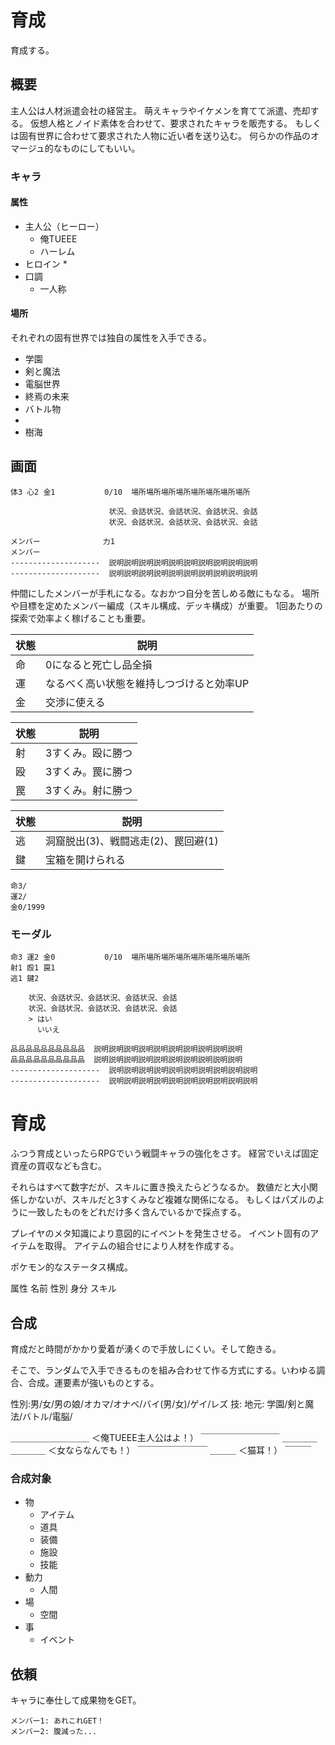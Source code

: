 # 育成

育成する。

## 概要

主人公は人材派遣会社の経営主。
萌えキャラやイケメンを育てて派遣、売却する。
仮想人格とノイド素体を合わせて、要求されたキャラを販売する。
もしくは固有世界に合わせて要求された人物に近い者を送り込む。
何らかの作品のオマージュ的なものにしてもいい。

### キャラ

#### 属性

* 主人公（ヒーロー）
    * 俺TUEEE
    * ハーレム
* ヒロイン
    * 
* 口調
    * 一人称

#### 場所

それぞれの固有世界では独自の属性を入手できる。

* 学園
* 剣と魔法
* 電脳世界
* 終焉の未来
* バトル物
* 
* 樹海

## 画面

```
体3 心2 金1           0/10  場所場所場所場所場所場所場所場所

                      状況、会話状況、会話状況、会話状況、会話
                      状況、会話状況、会話状況、会話状況、会話

メンバー              力1 
メンバー              
--------------------  説明説明説明説明説明説明説明説明説明説明
--------------------  説明説明説明説明説明説明説明説明説明説明
```

仲間にしたメンバーが手札になる。なおかつ自分を苦しめる敵にもなる。
場所や目標を定めたメンバー編成（スキル構成、デッキ構成）が重要。
1回あたりの探索で効率よく稼げることも重要。

状態|説明
----|----
命|0になると死亡し品全損
運|なるべく高い状態を維持しつづけると効率UP
金|交渉に使える

状態|説明
----|----
射|3すくみ。殴に勝つ
殴|3すくみ。罠に勝つ
罠|3すくみ。射に勝つ

状態|説明
----|----
逃|洞窟脱出(3)、戦闘逃走(2)、罠回避(1)
鍵|宝箱を開けられる

```
命3/
運2/
金0/1999
```

### モーダル

```
命3 運2 金0           0/10  場所場所場所場所場所場所場所場所
射1 殴1 罠1
逃1 鍵2               

    状況、会話状況、会話状況、会話状況、会話
    状況、会話状況、会話状況、会話状況、会話
    > はい
      いいえ

品品品品品品品品品品  説明説明説明説明説明説明説明説明説明説明
品品品品品品品品品品  説明説明説明説明説明説明説明説明説明説明
--------------------  説明説明説明説明説明説明説明説明説明説明
--------------------  説明説明説明説明説明説明説明説明説明説明
```








# 育成

ふつう育成といったらRPGでいう戦闘キャラの強化をさす。
経営でいえば固定資産の買収なども含む。

それらはすべて数字だが、スキルに置き換えたらどうなるか。
数値だと大小関係しかないが、スキルだと3すくみなど複雑な関係になる。
もしくはパズルのように一致したものをどれだけ多く含んでいるかで採点する。

プレイヤのメタ知識により意図的にイベントを発生させる。
イベント固有のアイテムを取得。
アイテムの組合せにより人材を作成する。

ポケモン的なステータス構成。

属性
名前
性別
身分
スキル

## 合成

育成だと時間がかかり愛着が湧くので手放しにくい。そして飽きる。

そこで、ランダムで入手できるものを組み合わせて作る方式にする。いわゆる調合、合成。運要素が強いものとする。

性別:男/女/男の娘/オカマ/オナベ/バイ(男/女)/ゲイ/レズ
技: 
地元: 学園/剣と魔法/バトル/電脳/


  ＿＿＿＿＿＿＿＿＿
＜俺TUEEE主人公はよ！）
  ￣￣￣￣￣￣￣￣￣
  ＿＿＿＿＿＿＿＿
＜女ならなんでも！）
  ￣￣￣￣￣￣￣￣
  ＿＿＿
＜猫耳！）
  ￣￣￣

### 合成対象

* 物
    * アイテム
    * 道具
    * 装備
    * 施設
    * 技能
* 動力
    * 人間
* 場
    * 空間
* 事
    * イベント






## 依頼

キャラに奉仕して成果物をGET。

```
メンバー1: あれこれGET！
メンバー2: 腹減った...
```
